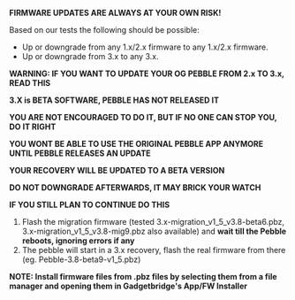 **FIRMWARE UPDATES ARE ALWAYS AT YOUR OWN RISK!**

Based on our tests the following should be possible:

* Up or downgrade from any 1.x/2.x firmware to any 1.x/2.x firmware.
* Up or downgrade from 3.x to any 3.x.

**WARNING: IF YOU WANT TO UPDATE YOUR OG PEBBLE FROM 2.x TO 3.x, READ THIS**

**3.X is BETA SOFTWARE, PEBBLE HAS NOT RELEASED IT**

**YOU ARE NOT ENCOURAGED TO DO IT, BUT IF NO ONE CAN STOP YOU, DO IT RIGHT**

**YOU WONT BE ABLE TO USE THE ORIGINAL PEBBLE APP ANYMORE UNTIL PEBBLE RELEASES AN UPDATE**

**YOUR RECOVERY WILL BE UPDATED TO A BETA VERSION**

**DO NOT DOWNGRADE AFTERWARDS, IT MAY BRICK YOUR WATCH**

**IF YOU STILL PLAN TO CONTINUE DO THIS**

1. Flash the migration firmware (tested 3.x-migration_v1_5_v3.8-beta6.pbz, 3.x-migration_v1_5_v3.8-mig9.pbz also available) and **wait till the Pebble reboots, ignoring errors if any** 
2. The pebble will start in a 3.x recovery, flash the real firmware from there (eg. Pebble-3.8-beta9-v1_5.pbz)

**NOTE: Install firmware files from .pbz files by selecting them from a file manager and opening them in Gadgetbridge's App/FW Installer**